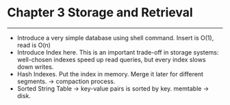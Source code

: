 # Chapter 3 Storage and Retrieval
---
* Introduce a very simple database using shell command. Insert is O(1), read is O(n)
* Introduce Index here. This is an important trade-off in storage systems: well-chosen indexes speed up read queries, but every index slows down writes. 
* Hash Indexes. Put the index in memory. Merge it later for different segments. -> compaction process.
* Sorted String Table -> key-value pairs is sorted by key. memtable -> disk.
